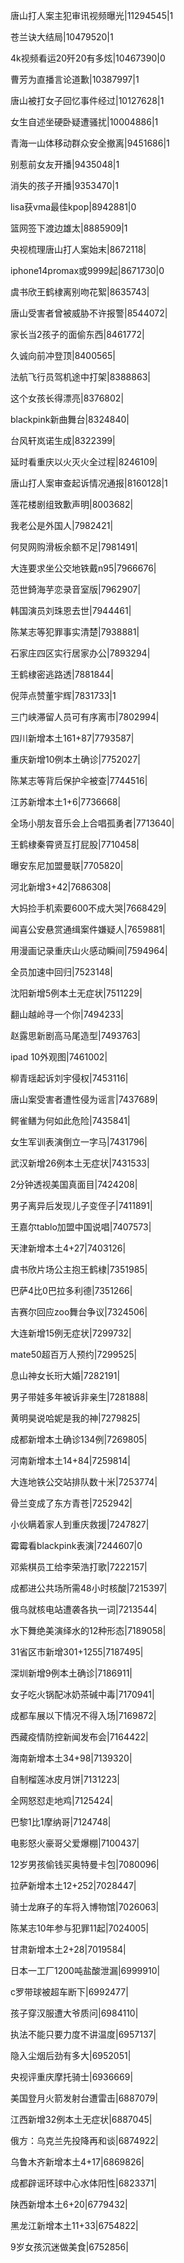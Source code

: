 唐山打人案主犯审讯视频曝光|11294545|1

苍兰诀大结局|10479520|1

4k视频看运20歼20有多炫|10467390|0

曹芳为直播言论道歉|10387997|1

唐山被打女子回忆事件经过|10127628|1

女生自述坐硬卧疑遭骚扰|10004886|1

青海一山体移动群众安全撤离|9451686|1

别惹前女友开播|9435048|1

消失的孩子开播|9353470|1

lisa获vma最佳kpop|8942881|0

篮网签下渡边雄太|8885909|1

央视梳理唐山打人案始末|8672118|

iphone14promax或9999起|8671730|0

虞书欣王鹤棣离别吻花絮|8635743|

唐山受害者曾被威胁不许报警|8544072|

家长当2孩子的面偷东西|8461772|

久诚向前冲登顶|8400565|

法航飞行员驾机途中打架|8388863|

这个女孩长得漂亮|8376802|

blackpink新曲舞台|8324840|

台风轩岚诺生成|8322399|

延时看重庆以火灭火全过程|8246109|

唐山打人案审查起诉情况通报|8160128|1

莲花楼剧组致歉声明|8003682|

我老公是外国人|7982421|

何炅网购滑板余额不足|7981491|

大连要求坐公交地铁戴n95|7966676|

范世錡海芋恋录音室版|7962907|

韩国演员刘珠恩去世|7944461|

陈某志等犯罪事实清楚|7938881|

石家庄四区实行居家办公|7893294|

王鹤棣密逃路透|7881844|

倪萍点赞董宇辉|7831733|1

三门峡滞留人员可有序离市|7802994|

四川新增本土161+87|7793587|

重庆新增10例本土确诊|7752027|

陈某志等背后保护伞被查|7744516|

江苏新增本土1+6|7736668|

全场小朋友音乐会上合唱孤勇者|7713640|

王鹤棣秦霄贤互打屁股|7710458|

曝安东尼加盟曼联|7705820|

河北新增3+42|7686308|

大妈捡手机索要600不成大哭|7668429|

闻喜公安悬赏通缉案件嫌疑人|7659881|

用漫画记录重庆山火感动瞬间|7594964|

全员加速中回归|7523148|

沈阳新增5例本土无症状|7511229|

翻山越岭寻一个你|7494233|

赵露思新剧高马尾造型|7493763|

ipad 10外观图|7461002|

柳青瑶起诉刘宇侵权|7453116|

唐山案受害者遭性侵为谣言|7437689|

鳄雀鳝为何如此危险|7435841|

女生军训表演倒立一字马|7431796|

武汉新增26例本土无症状|7431533|

2分钟透视美国真面目|7424208|

男子离异后发现儿子变侄子|7411891|

王嘉尔tablo加盟中国说唱|7407573|

天津新增本土4+27|7403126|

虞书欣片场公主抱王鹤棣|7351985|

巴萨4比0巴拉多利德|7351266|

吉赛尔回应zoo舞台争议|7324506|

大连新增15例无症状|7299732|

mate50超百万人预约|7299525|

息山神女长珩大婚|7282191|

男子带娃多年被诉非亲生|7281888|

黄明昊说哈妮是我的神|7279825|

成都新增本土确诊134例|7269805|

河南新增本土14+84|7259814|

大连地铁公交站排队数十米|7253774|

骨兰变成了东方青苍|7252942|

小伙瞒着家人到重庆救援|7247827|

霉霉看blackpink表演|7244607|0

邓紫棋员工给李荣浩打歌|7222157|

成都进公共场所需48小时核酸|7215397|

俄乌就核电站遭袭各执一词|7213544|

水下舞绝美演绎水的12种形态|7189058|

31省区市新增301+1255|7187495|

深圳新增9例本土确诊|7186911|

女子吃火锅配冰奶茶碱中毒|7170941|

成都车展以下情况不得入场|7169872|

西藏疫情防控新闻发布会|7164422|

海南新增本土34+98|7139320|

自制榴莲冰皮月饼|7131223|

全网怒怼走地鸡|7125424|

巴黎1比1摩纳哥|7124748|

电影怒火豪哥父爱爆棚|7100437|

12岁男孩偷钱买奥特曼卡包|7080096|

拉萨新增本土12+252|7028447|

骑士龙麻子的车将入博物馆|7026063|

陈某志10年参与犯罪11起|7024005|

甘肃新增本土2+28|7019584|

日本一工厂1200吨盐酸泄漏|6999910|

c罗带球被超车断下|6992477|

孩子穿汉服遭大爷质问|6984110|

执法不能只要力度不讲温度|6957137|

隐入尘烟后劲有多大|6952051|

央视评重庆摩托骑士|6936669|

美国登月火箭发射台遭雷击|6887079|

江西新增32例本土无症状|6887045|

俄方：乌克兰先投降再和谈|6874922|

乌鲁木齐新增本土4+17|6869826|

成都辟谣环球中心水体阳性|6823371|

陕西新增本土6+20|6779432|

黑龙江新增本土11+33|6754822|

9岁女孩沉迷做美食|6752856|

